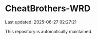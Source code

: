 # CheatBrothers-WRD

Last updated: 2025-06-27 02:27:21

This repository is automatically maintained.
